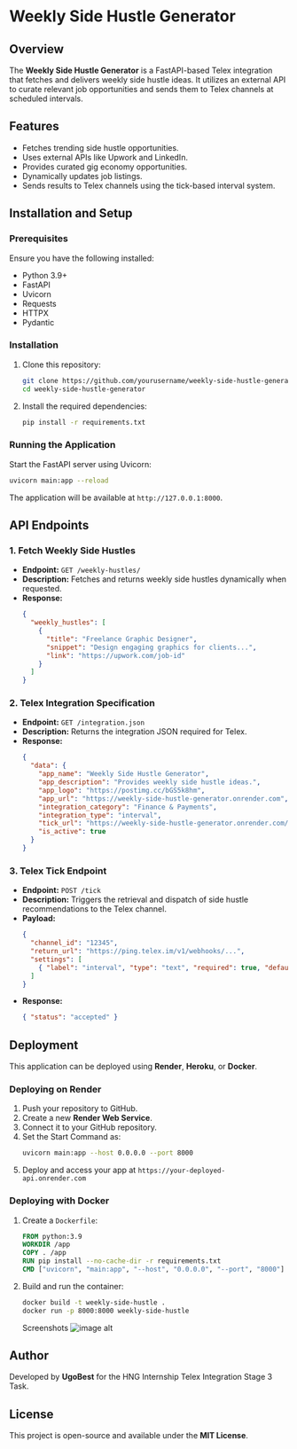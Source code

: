 # Weekly Side Hustle Generator

## Overview
The **Weekly Side Hustle Generator** is a FastAPI-based Telex integration that fetches and delivers weekly side hustle ideas. It utilizes an external API to curate relevant job opportunities and sends them to Telex channels at scheduled intervals.

## Features
- Fetches trending side hustle opportunities.
- Uses external APIs like Upwork and LinkedIn.
- Provides curated gig economy opportunities.
- Dynamically updates job listings.
- Sends results to Telex channels using the tick-based interval system.

## Installation and Setup
### Prerequisites
Ensure you have the following installed:
- Python 3.9+
- FastAPI
- Uvicorn
- Requests
- HTTPX
- Pydantic

### Installation
1. Clone this repository:
   ```sh
   git clone https://github.com/yourusername/weekly-side-hustle-generator.git
   cd weekly-side-hustle-generator
   ```

2. Install the required dependencies:
   ```sh
   pip install -r requirements.txt
   ```

### Running the Application
Start the FastAPI server using Uvicorn:
   ```sh
   uvicorn main:app --reload
   ```
The application will be available at `http://127.0.0.1:8000`.

## API Endpoints

### 1. Fetch Weekly Side Hustles
   - **Endpoint:** `GET /weekly-hustles/`
   - **Description:** Fetches and returns weekly side hustles dynamically when requested.
   - **Response:**
     ```json
     {
       "weekly_hustles": [
         {
           "title": "Freelance Graphic Designer",
           "snippet": "Design engaging graphics for clients...",
           "link": "https://upwork.com/job-id"
         }
       ]
     }
     ```

### 2. Telex Integration Specification
   - **Endpoint:** `GET /integration.json`
   - **Description:** Returns the integration JSON required for Telex.
   - **Response:**
     ```json
     {
       "data": {
         "app_name": "Weekly Side Hustle Generator",
         "app_description": "Provides weekly side hustle ideas.",
         "app_logo": "https://postimg.cc/bGS5k8hm",
         "app_url": "https://weekly-side-hustle-generator.onrender.com",
         "integration_category": "Finance & Payments",
         "integration_type": "interval",
         "tick_url": "https://weekly-side-hustle-generator.onrender.com/tick/",
         "is_active": true
       }
     }
     ```

### 3. Telex Tick Endpoint
   - **Endpoint:** `POST /tick`
   - **Description:** Triggers the retrieval and dispatch of side hustle recommendations to the Telex channel.
   - **Payload:**
     ```json
     {
       "channel_id": "12345",
       "return_url": "https://ping.telex.im/v1/webhooks/...",
       "settings": [
         { "label": "interval", "type": "text", "required": true, "default": "* * * * *" }
       ]
     }
     ```
   - **Response:**
     ```json
     { "status": "accepted" }
     ```

## Deployment
This application can be deployed using **Render**, **Heroku**, or **Docker**.

### Deploying on Render
1. Push your repository to GitHub.
2. Create a new **Render Web Service**.
3. Connect it to your GitHub repository.
4. Set the Start Command as:
   ```sh
   uvicorn main:app --host 0.0.0.0 --port 8000
   ```
5. Deploy and access your app at `https://your-deployed-api.onrender.com`

### Deploying with Docker
1. Create a `Dockerfile`:
   ```dockerfile
   FROM python:3.9
   WORKDIR /app
   COPY . /app
   RUN pip install --no-cache-dir -r requirements.txt
   CMD ["uvicorn", "main:app", "--host", "0.0.0.0", "--port", "8000"]
   ```
2. Build and run the container:
   ```sh
   docker build -t weekly-side-hustle .
   docker run -p 8000:8000 weekly-side-hustle
   ```

   Screenshots
   ![image alt](https://github.com/telexintegrations/Weekly-Side-Hustle-Generator/blob/6162adab4d95a6d0cc096677d27e4fa84348ab94/e34feed0-f174-4a58-a398-8e9c0a3c0693.JPG)

## Author
Developed by **UgoBest** for the HNG Internship Telex Integration Stage 3 Task.

## License
This project is open-source and available under the **MIT License**.

